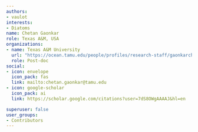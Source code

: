 ```yaml
---
authors:
- vaulot
interests:
- Diatoms
name: Chetan Gaonkar
role: Texas A&M, USA
organizations:
- name: Texas A&M University
  url: "https://ocean.tamu.edu/people/profiles/research-staff/gaonkarchetan.html"
  role: Post-doc
social:
- icon: envelope
  icon_pack: fas
  link: mailto:chetan.gaonkar@tamu.edu
- icon: google-scholar
  icon_pack: ai
  link: https://scholar.google.com/citations?user=7dS8OWgAAAAJ&hl=en

superuser: false
user_groups:
- Contributors
---
```

